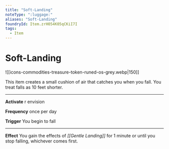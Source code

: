 ```yaml
---
title: "Soft-Landing"
noteType: ":luggage:"
aliases: "Soft-Landing"
foundryId: Item.zrH054K05qCKiI7I
tags:
  - Item
---
```


# Soft-Landing
![[icons-commodities-treasure-token-runed-os-grey.webp|150]]

This item creates a small cushion of air that catches you when you fall. You treat falls as 10 feet shorter.

* * *

**Activate** r envision

**Frequency** once per day

**Trigger** You begin to fall

* * *

**Effect** You gain the effects of _[[Gentle Landing]]_ for 1 minute or until you stop falling, whichever comes first.
